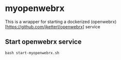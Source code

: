 # myopenwebrx

This is a wrapper for starting a dockerized (openwebrx)[https://github.com/jketterl/openwebrx] service

## Start openwebrx service

`bash start-myopenwebrx.sh`